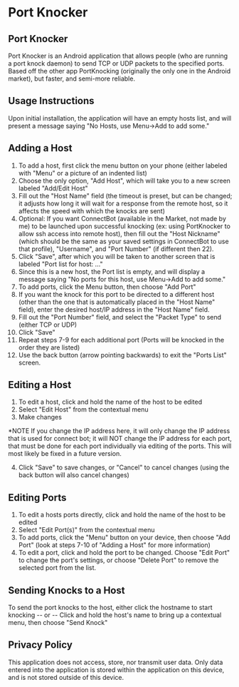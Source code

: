 Port Knocker
=====

Port Knocker
-----
Port Knocker is an Android application that allows people (who are running a port knock daemon) to send TCP or UDP packets to the specified ports. Based off the other app PortKnocking (originally the only one in the Android market), but faster, and semi-more reliable.

Usage Instructions
-----
Upon initial installation, the application will have an empty hosts list, and will present a message saying "No Hosts, use Menu->Add to add some."

Adding a Host
-----
1. To add a host, first click the menu button on your phone (either labeled with "Menu" or a picture of an indented list)
2. Choose the only option, "Add Host", which will take you to a new screen labeled "Add/Edit Host"
3. Fill out the "Host Name" field (the timeout is preset, but can be changed; it adjusts how long it will wait for a response from the remote host, so it affects the speed with which the knocks are sent)
4. Optional: If you want ConnectBot (available in the Market, not made by me) to be launched upon successful knocking (ex: using PortKnocker to allow ssh access into remote host), then fill out the "Host Nickname" (which should be the same as your saved settings in ConnectBot to use that profile), "Username", and "Port Number" (if different then 22).
5. Click "Save", after which you will be taken to another screen that is labeled "Port list for host: ..."
6. Since this is a new host, the Port list is empty, and will display a message saying "No ports for this host, use Menu->Add to add some."
7. To add ports, click the Menu button, then choose "Add Port"
8. If you want the knock for this port to be directed to a different host (other than the one that is automatically placed in the "Host Name" field), enter the desired host/IP address in the "Host Name" field.
9. Fill out the "Port Number" field, and select the "Packet Type" to send (either TCP or UDP)
10. Click "Save"
11. Repeat steps 7-9 for each additional port (Ports will be knocked in the order they are listed)
12. Use the back button (arrow pointing backwards) to exit the "Ports List" screen.

Editing a Host
-----
1. To edit a host, click and hold the name of the host to be edited
2. Select "Edit Host" from the contextual menu
3. Make changes

*NOTE If you change the IP address here, it will only change the IP address that is used for connect bot; it will NOT change the IP address for each port, that must be done for each port individually via editing of the ports. This will most likely be fixed in a future version.

4. Click "Save" to save changes, or "Cancel" to cancel changes (using the back button will also cancel changes)

Editing Ports
-----
1. To edit a hosts ports directly, click and hold the name of the host to be edited
2. Select "Edit Port(s)" from the contextual menu
3. To add ports, click the "Menu" button on your device, then choose "Add Port" (look at steps 7-10 of "Adding a Host" for more information)
4. To edit a port, click and hold the port to be changed.  Choose "Edit Port" to change the port's settings, or choose "Delete Port" to remove the selected port from the list.

Sending Knocks to a Host
-----
To send the port knocks to the host, either click the hostname to start knocking
  -- or --
Click and hold the host's name to bring up a contextual menu, then choose "Send Knock"

Privacy Policy
-----
This application does not access, store, nor transmit user data. Only data entered into the application is stored within the application on this device, and is not stored outside of this device.
